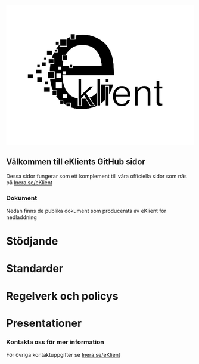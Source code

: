 ![eKlient Logo](logo.png)

## Välkommen till eKlients GitHub sidor

Dessa sidor fungerar som ett komplement till våra officiella sidor som nås på [Inera.se/eKlient](https://inera.se/eKlient)

### Dokument

Nedan finns de publika dokument som producerats av eKlient för nedladdning

# Stödjande

# Standarder

# Regelverk och policys

# Presentationer


### Kontakta oss för mer information
För övriga kontaktuppgifter se [Inera.se/eKlient](https://inera.se/eKlient)
